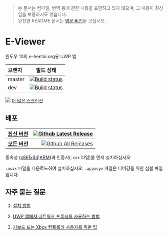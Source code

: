 > 본 문서는 컴파일, 번역 등에 관한 내용을 포함하고 있지 않으며, 그 내용이 최신임을 보증하지도 않습니다.  
> 완전한 README 문서는 [영문 버전](/README.md)을 보십시오.

# E-Viewer
윈도우 10의 e-hentai.org용 UWP 앱

| 브랜치 | 빌드 상태 |
| :----- | :-----------: |
| master | [![Build status](https://ci.appveyor.com/api/projects/status/fcfmss6sltiub0sb/branch/master?svg=true)](https://ci.appveyor.com/project/OpportunityLiu/exviewer/branch/master) |
| dev    | [![Build status](https://ci.appveyor.com/api/projects/status/fcfmss6sltiub0sb/branch/dev?svg=true)](https://ci.appveyor.com/project/OpportunityLiu/exviewer/branch/dev) |

[![](https://raw.github.com/wiki/OpportunityLiu/E-Viewer/Images/Screenshots/1.png)](https://github.com/OpportunityLiu/E-Viewer/wiki)
[더 많은 스크린샷](https://github.com/OpportunityLiu/E-Viewer/wiki/主页)  

## 배포
| [**최신 버전**](https://github.com/OpportunityLiu/E-Viewer/releases/latest) | [![Github Latest Release](https://img.shields.io/github/downloads/OpportunityLiu/E-Viewer/latest/total.svg)](https://github.com/OpportunityLiu/E-Viewer/releases/latest) |
| :--- | ---: |
| [**모든 버전**](https://github.com/OpportunityLiu/E-Viewer/releases) | [![Github All Releases](https://img.shields.io/github/downloads/OpportunityLiu/E-Viewer/total.svg)](https://github.com/OpportunityLiu/E-Viewer/releases) |

종속성 ([x86](https://raw.github.com/wiki/OpportunityLiu/E-Viewer/Dependencies/x86.zip)|[x64](https://raw.github.com/wiki/OpportunityLiu/E-Viewer/Dependencies/x64.zip)|[ARM](https://raw.github.com/wiki/OpportunityLiu/E-Viewer/Dependencies/ARM.zip))과 인증서(`.cer` 파일)를 먼저 설치하십시오.

`.msix` 파일을 다운로드하여 설치하십시오.
`.appxsym` 파일은 디버깅을 위한 심볼 파일입니다.

## 자주 묻는 질문
1. [설치 방법](https://github.com/OpportunityLiu/E-Viewer/wiki/%EC%84%A4%EC%B9%98-%EB%B0%A9%EB%B2%95)

2. [UWP 앱에서 네트워크 프록시를 사용하는 방법](https://github.com/OpportunityLiu/E-Viewer/wiki/%EC%97%B0%EA%B2%B0-%EB%AC%B8%EC%A0%9C-%ED%95%B4%EA%B2%B0)

3. [키보드 또는 Xbox 컨트롤러 사용자를 위한 팁](https://github.com/OpportunityLiu/E-Viewer/wiki/%ED%8C%81)
